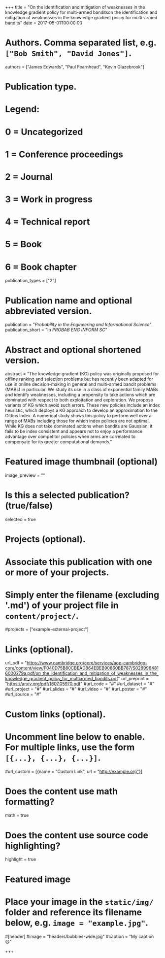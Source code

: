 +++
title = "On the identification and mitigation of weaknesses in the knowledge gradient policy for multi-armed banditson the identification and mitigation of weaknesses in the knowledge gradient policy for multi-armed bandits"
date = 2017-05-01T00:00:00

# Authors. Comma separated list, e.g. `["Bob Smith", "David Jones"]`.
authors = ["James Edwards", "Paul Fearnhead", "Kevin Glazebrook"]

# Publication type.
# Legend:
# 0 = Uncategorized
# 1 = Conference proceedings
# 2 = Journal
# 3 = Work in progress
# 4 = Technical report
# 5 = Book
# 6 = Book chapter
publication_types = ["2"]

# Publication name and optional abbreviated version.
publication = "*Probability in the Engineering and Informational Science*"
publication_short = "In *PROBAB ENG INFORM SC*"

# Abstract and optional shortened version.
abstract = "The knowledge gradient (KG) policy was originally proposed for offline ranking and selection problems but has recently been adapted for use in online decision-making in general and multi-armed bandit problems (MABs) in particular. We study its use in a class of exponential family MABs and identify weaknesses, including a propensity to take actions which are dominated with respect to both exploitation and exploration. We propose variants of KG which avoid such errors. These new policies include an index heuristic, which deploys a KG approach to develop an approximation to the Gittins index. A numerical study shows this policy to perform well over a range of MABs including those for which index policies are not optimal. While KG does not take dominated actions when bandits are Gaussian, it fails to be index consistent and appears not to enjoy a performance advantage over competitor policies when arms are correlated to compensate for its greater computational demands."

# Featured image thumbnail (optional)
image_preview = ""

# Is this a selected publication? (true/false)
selected = true

# Projects (optional).
#   Associate this publication with one or more of your projects.
#   Simply enter the filename (excluding '.md') of your project file in `content/project/`.
#projects = ["example-external-project"]

# Links (optional).
url_pdf = "https://www.cambridge.org/core/services/aop-cambridge-core/content/view/F040D75B80CBEAD864EBEB90860BB787/S0269964816000279a.pdf/on_the_identification_and_mitigation_of_weaknesses_in_the_knowledge_gradient_policy_for_multiarmed_bandits.pdf"
url_preprint = "https://arxiv.org/pdf/1607.05970.pdf"
#url_code = "#"
#url_dataset = "#"
#url_project = "#"
#url_slides = "#"
#url_video = "#"
#url_poster = "#"
#url_source = "#"

# Custom links (optional).
#   Uncomment line below to enable. For multiple links, use the form `[{...}, {...}, {...}]`.
#url_custom = [{name = "Custom Link", url = "http://example.org"}]

# Does the content use math formatting?
math = true

# Does the content use source code highlighting?
highlight = true

# Featured image
# Place your image in the `static/img/` folder and reference its filename below, e.g. `image = "example.jpg"`.
#[header]
#image = "headers/bubbles-wide.jpg"
#caption = "My caption :smile:"

+++
